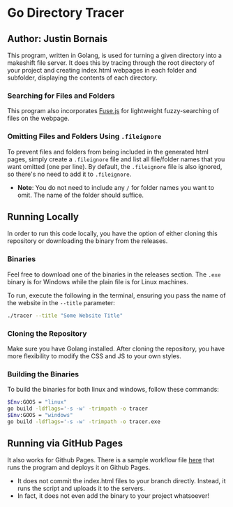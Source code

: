 # Go Directory Tracer
## Author: Justin Bornais

This program, written in Golang, is used for turning a given directory into a makeshift file server. It does this by tracing through the root directory of your project and creating index.html webpages in each folder and subfolder, displaying the contents of each directory.

### Searching for Files and Folders
This program also incorporates [Fuse.js](https://www.fusejs.io/) for lightweight fuzzy-searching of files on the webpage.

### Omitting Files and Folders Using `.fileignore`
To prevent files and folders from being included in the generated html pages, simply create a `.fileignore` file and list all file/folder names that you want omitted (one per line). By default, the `.fileignore` file is also ignored, so there's no need to add it to `.fileignore`.  
- **Note**: You do not need to include any `/` for folder names you want to omit. The name of the folder should suffice.

## Running Locally
In order to run this code locally, you have the option of either cloning this repository or downloading the binary from the releases.

### Binaries
Feel free to download one of the binaries in the releases section. The `.exe` binary is for Windows while the plain file is for Linux machines.

To run, execute the following in the terminal, ensuring you pass the name of the website in the `--title` parameter:
```sh
./tracer --title "Some Website Title"
```

### Cloning the Repository
Make sure you have Golang installed. After cloning the repository, you have more flexibility to modify the CSS and JS to your own styles.

### Building the Binaries
To build the binaries for both linux and windows, follow these commands:
```sh
$Env:GOOS = "linux"
go build -ldflags='-s -w' -trimpath -o tracer
$Env:GOOS = "windows"
go build -ldflags='-s -w' -trimpath -o tracer.exe
```

## Running via GitHub Pages
It also works for Github Pages. There is a sample workflow file [here](./.github/workflows/ghpages.yml) that runs the program and deploys it on Github Pages.
- It does not commit the index.html files to your branch directly. Instead, it runs the script and uploads it to the servers.
- In fact, it does not even add the binary to your project whatsoever!